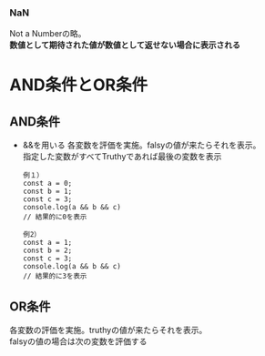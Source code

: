 ### NaN
Not a Numberの略。  
**数値として期待された値が数値として返せない場合に表示される**

# AND条件とOR条件

## AND条件
- &&を用いる
  各変数を評価を実施。falsyの値が来たらそれを表示。  
  指定した変数がすべてTruthyであれば最後の変数を表示

      例１）
      const a = 0;
      const b = 1;
      const c = 3;
      console.log(a && b && c)
      // 結果的に0を表示
      
      例2）
      const a = 1;
      const b = 2;
      const c = 3;
      console.log(a && b && c)
      // 結果的に3を表示

## OR条件
  各変数の評価を実施。truthyの値が来たらそれを表示。  
  falsyの値の場合は次の変数を評価する
